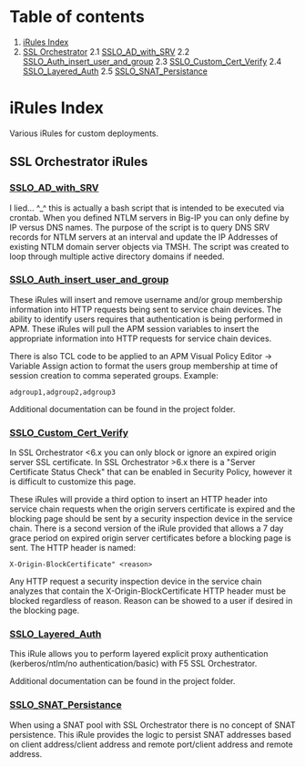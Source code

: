# Table of contents

1.  [iRules Index](#introduction)
2.  [SSL Orchestrator](#sslo)
    2.1  [SSLO_AD_with_SRV](#subparagraph1)
    2.2  [SSLO_Auth_insert_user_and_group](#subparagraph2)
    2.3  [SSLO_Custom_Cert_Verify](#subparagraph3)
    2.4  [SSLO_Layered_Auth](#subparagraph4)
    2.5  [SSLO_SNAT_Persistance](#subparagraph5)


# iRules Index <a name="introduction"></a>

Various iRules for custom deployments.  

## SSL Orchestrator iRules <a name="sslo"></a>

### [SSLO_AD_with_SRV](https://github.com/megamattzilla/iRules/tree/master/SSLO_AD_with_SRV) <a name="subparagraph1"></a>

I lied... \^_^ this is actually a bash script that is intended to be executed via crontab. When you defined NTLM servers in Big-IP you can only define by IP versus DNS names. The purpose of the script is to query DNS SRV records for NTLM servers at an interval and update the IP Addresses of existing NTLM domain server objects via TMSH. The script was created to loop through multiple active directory domains if needed.    

### [SSLO_Auth_insert_user_and_group](https://github.com/megamattzilla/iRules/tree/master/SSLO_Auth_insert_user_and_group) <a name="subparagraph2"></a>
These iRules will insert and remove username and/or group membership information into HTTP requests being sent to service chain devices. The ability to identify users requires that authentication is being performed in APM. These iRules will pull the APM session variables to insert the appropriate information into HTTP requests for service chain devices. 

There is also TCL code to be applied to an APM Visual Policy Editor -> Variable Assign action to format the users group membership at time of session creation to comma seperated groups. 
Example:
```
adgroup1,adgroup2,adgroup3
``` 
Additional documentation can be found in the project folder.  

### [SSLO_Custom_Cert_Verify](https://github.com/megamattzilla/iRules/tree/master/SSLO_Custom_Cert_Verify) <a name="subparagraph3"></a>
In SSL Orchestrator <6.x you can only block or ignore an expired origin server SSL certificate. In SSL Orchestrator >6.x there is a "Server Certificate Status Check" that can be enabled in Security Policy, however it is difficult to customize this page. 

These iRules will provide a third option to insert an HTTP header into service chain requests when the origin servers certificate is expired and the blocking page should be sent by a security inspection device in the service chain. There is a second version of the iRule provided that allows a 7 day grace period on expired origin server certificates before a blocking page is sent. The HTTP header is named:
```
X-Origin-BlockCertificate" <reason>
``` 
Any HTTP request a security inspection device in the service chain analyzes that contain the X-Origin-BlockCertificate HTTP header must be blocked regardless of reason. Reason can be showed to a user if desired in the blocking page. 

### [SSLO_Layered_Auth](https://github.com/megamattzilla/iRules/tree/master/SSLO_Layered_Auth) <a name="subparagraph4"></a>

This iRule allows you to perform layered explicit proxy authentication (kerberos/ntlm/no authentication/basic) with F5 SSL Orchestrator. 

Additional documentation can be found in the project folder. 

### [SSLO_SNAT_Persistance](https://github.com/megamattzilla/iRules/tree/master/SSLO_SNAT_Persistance) <a name="subparagraph5"></a>

When using a SNAT pool with SSL Orchestrator there is no concept of SNAT persistence. This iRule provides the logic to persist SNAT addresses based on client address/client address and remote port/client address and remote address. 


